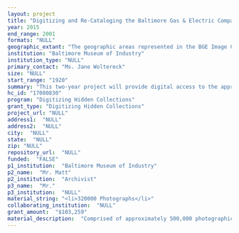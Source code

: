 ```yaml
--- 
layout: project 
title: "Digitizing and Re-Cataloging the Baltimore Gas & Electric Company Image Collection"
year: 2015
end_range: 2001
formats: "NULL"
geographic_extant: "The geographic areas represented in the BGE Image Collection correspond to the utility company's service area, which includes all of Baltimore City and portions of ten surrounding counties (Baltimore, Cecil, Harford, Carroll, Frederick, Howard, Montgomery, Price George's, Anne Arundel, and Calvert)."
institution: "Baltimore Museum of Industry"
institution_type: "NULL"
primary_contact: "Ms. Jane Woltereck"
size: "NULL"
start_range: "1920"
summary: "This two-year project will provide digital access to the approximately 500,000 images that make up the Baltimore Gas & Electric Company Image Collection. Working together with the museum's Director of Collections and Archivist, dedicated project staff members will digitize a large portion of the collection that has not been previously scanned (approximately 320,000 images) and create a consolidated cataloging system for the entire collection. Once available online, the newly scanned images and improved metadata will offer researchers an indispensable resource for studying the local and regional history of Baltimore."
hc_id: "17080830"
program: "Digitizing Hidden Collections"
grant_type: "Digitizing Hidden Collections"
project_url: "NULL"
address1:  "NULL"
address2:  "NULL"
city:  "NULL"
state:  "NULL"
zip: "NULL"
repository_url:  "NULL"
funded:  "FALSE"
p1_institution:  "Baltimore Museum of Industry"
p2_name:  "Mr. Matt"
p2_institution:  "Archivist"
p3_name:  "Mr."
p3_institution:  "NULL"
material_string: "<li>320000 Photographs</li>"
collaborating_institution:  "NULL"
grant_amount:  "$103,259"
material_description:  "Comprised of approximately 500,000 photographic prints and negatives, the Baltimore Gas & Electric Company (BGE) Image Collection is one of the largest collections in the BMI's archives. This extensive collection was created by BGE, a local utility company, as a means of documenting its progress in providing services to a broad spectrum of residential and commercial customers. Previously held by the now defunct Baltimore City Life Museums, the BGE Image Collection has been part of the BMI's archives since 1999 and is a popular resource for local historians and other researchers. \n\n\n\nThe value of the BGE Image Collection lays in the unique look it provides at how goods and services were produced in Baltimore as well as the physical facilities in which these processes took place. In many cases, the BGE collection provides the only extant photographic record of the businesses and industries that it documents. Besides offering an account of the process by which gas and electric power spread throughout Baltimore and the surrounding region, the BGE collection also provides a rare window into the lives of the utility company's employees, many of whom appear in photographs that were featured in the company's in-house publications. Taken together, the BGE collection offers one of the most comprehensive photographic histories of Baltimore during the 20th century and serves as an invaluable record of the city's changing landscape."
---
```

